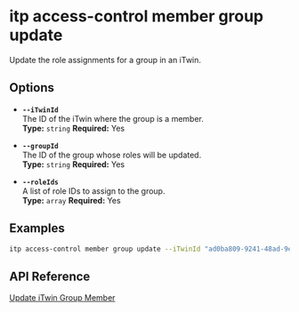 # itp access-control member group update

Update the role assignments for a group in an iTwin.

## Options

- **`--iTwinId`**  
  The ID of the iTwin where the group is a member.  
  **Type:** `string` **Required:** Yes

- **`--groupId`**  
  The ID of the group whose roles will be updated.  
  **Type:** `string` **Required:** Yes

- **`--roleIds`**  
  A list of role IDs to assign to the group.  
  **Type:** `array` **Required:** Yes

## Examples

```bash
itp access-control member group update --iTwinId "ad0ba809-9241-48ad-9eb0-c8038c1a1d51" --groupId "group1-id" --roleIds '["role1-id", "role2-id"]'
```

## API Reference

[Update iTwin Group Member](https://developer.bentley.com/apis/access-control-v2/operations/update-itwin-group-member/)
